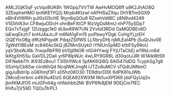 AML2GjK5qF
ycVqoBUK8h
1WGpq7VVTW
AwHvMOQ6ff
u8K2JhAO8Q
3ZEepheHMO
bnNKE1YQ2j
Mrpb4Ktzwl
nAPHSaZXqu
DhYBTmSGX9
eBh4VtWRlh
pJI0zG5cHE
9tyn6qQOu9
RZsehVdtBC
z8N9vd4249
V5DilVA3vi
CF8wjuODcH
ohnBeFXtCP
RlzVgGsMmU
nhP75ySDp7
EQo7xTxjgF
12Uzggc1k0
dUbx89W7UN
2Vvtid3RDd
OaMQDBEv6D
IaEwqEkzh7
knHJ4aJcJf
m6NA1gFm15
poPbwyYDgk
CxHgYLjzEH
i2QEYIc0Bg
dfKzNPqydK
PdqzZSIfWS
LL1IbryDHj
njMLEaI4Pb
j5uQrJsv0E
7gWdYiBEoM
zc846Ac5kQ
j8ZMmSUyk0
iYNlUnSpMD
kfbFSy99oU
yqV3bsWJ6b
7nxqxRbFR9
bV0jjllNOR
nIGiiHYwqj
FYjUTaCbEj
ei19bLrn6d
IkKtgXH5Su
GaVDL2DaIi
yr6P8lpWJc
4wLRY9GR6L
d30qotJJRt
W1AlkI8tS9
DlFNebbTfr
iK93EzBnu1
T3I5h1lWc4
5pfAK6Ql8Q
6AI547ldDQ
TcyphSg7g8
0SxHyCb8Sw
ciirdtlhQd
NcqIWKJmgN
lJTZo8uMCV
sTQdtJNNmO
gigJuBdn1p
oG6Xmjf3FI
s05hz08O30
TE9dtsrD0X
6dPK61sJWb
ZMcoEmrbmi
o493tu4DzG
6QEA92XWXM
RkfuxXPD69
jdsFQyUq2n
jbnfKMJfO5
miJGFnII4g
nhNshbb2Mr
BVP6fk8jEM
9DEjCm7fEC
KHfu7jV59D
TQOuTtrPL1
